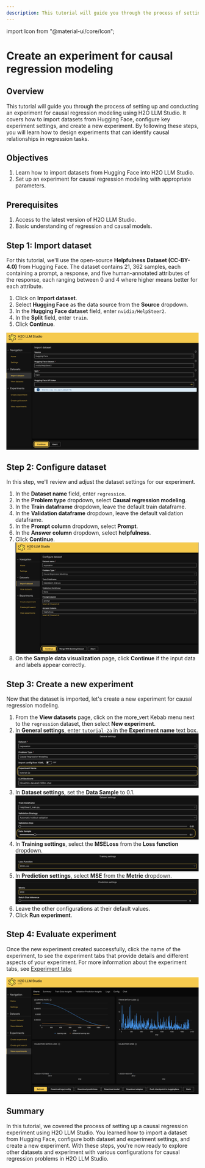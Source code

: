 ```yaml
---
description: This tutorial will guide you through the process of setting up and conducting an experiment for causal regression modeling using H2O LLM Studio. It covers how to import datasets from Hugging Face, configure key experiment settings, and create a new experiment.
---
```


import Icon from "@material-ui/core/Icon";

# Create an experiment for causal regression modeling

## Overview

This tutorial will guide you through the process of setting up and conducting an experiment for causal regression modeling using H2O LLM Studio. It covers how to import datasets from Hugging Face, configure key experiment settings, and create a new experiment. By following these steps, you will learn how to design experiments that can identify causal relationships in regression tasks.

## Objectives

1. Learn how to import datasets from Hugging Face into H2O LLM Studio.
2. Set up an experiment for causal regression modeling with appropriate parameters.

## Prerequisites

1. Access to the latest version of H2O LLM Studio.
2. Basic understanding of regression and causal models.

## Step 1: Import dataset

For this tutorial, we'll use the open-source **Helpfulness Dataset (CC-BY-4.0)** from Hugging Face. The dataset contains 21, 362 samples, each containing a prompt, a response, and five human-annotated attributes of the response, each ranging between 0 and 4 where higher means better for each attribute.

1. Click on **Import dataset**.
2. Select **Hugging Face** as the data source from the **Source** dropdown. 
3. In the **Hugging Face dataset** field, enter `nvidia/HelpSteer2`.
4. In the **Split** field, enter `train`.
5. Click **Continue**.

![import dataset](import-dataset.png)

## Step 2: Configure dataset

In this step, we'll review and adjust the dataset settings for our experiment.

1. In the **Dataset name** field, enter `regression`.
2. In the **Problem type** dropdown, select **Causal regression modeling**.
3. In the **Train dataframe** dropdown, leave the default train dataframe.
4. In the **Validation dataframe** dropdown, leave the default validation dataframe. 
5. In the **Prompt column** dropdown, select **Prompt**.
6. In the **Answer column** dropdown, select **helpfulness**.
7. Click **Continue**.
 ![configure dataset](configure-dataset.png)
8. On the **Sample data visualization** page, click **Continue** if the input data and labels appear correctly.

## Step 3: Create a new experiment

Now that the dataset is imported, let's create a new experiment for causal regression modeling.

1. From the **View datasets** page, click on the <Icon>more_vert</Icon> Kebab menu next to the `regression` dataset, then select **New experiment**. 
2. In **General settings**, enter `tutorial-2a` in the **Experiment name** text box.
 ![general settings](general-settings.png)
3. In **Dataset settings**, set the **Data Sample** to 0.1.
 ![dataset settings](dataset-settings.png)
4. In **Training settings**, select the **MSELoss** from the **Loss function** dropdown.
 ![training settings](training-settings.png)
5. In **Prediction settings**, select **MSE** from the **Metric** dropdown.
 ![prediction settings](prediction-settings.png)
6. Leave the other configurations at their default values.
7. Click **Run experiment**.

## Step 4: Evaluate experiment

Once the new experiment created successfully, click the name of the experiment, to see the experiment tabs that provide details and different aspects of your experiment. For more information about the experiment tabs, see [Experiment tabs](../../guide/experiments/view-an-experiment.md#experiment-tabs)

![Evaluate experiment](evaluate-experiment.png)

## Summary

In this tutorial, we covered the process of setting up a causal regression experiment using H2O LLM Studio. You learned how to import a dataset from Hugging Face, configure both dataset and experiment settings, and create a new experiment. With these steps, you're now ready to explore other datasets and experiment with various configurations for causal regression problems in H2O LLM Studio.